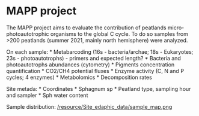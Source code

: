 # MAPP project

The MAPP project aims to evaluate the contribution of peatlands micro-photoautotrophic organisms to the global C cycle.
To do so samples from >200 peatlands (summer 2021, mainly north hemisphere) were analyzed.

On each sample:
    * Metabarcoding (16s - bacteria/archae; 18s - Eukaryotes; 23s - photoautotrophs) - primers and expected length?
    * Bacteria and photoautotrophs abundances (cytometry)
    * Pigments concentration quantification
    * CO2/CH4 potential fluxes
    * Enzyme activity (C, N and P cycles; 4 enzymes)
    * Metabolomics
    * Decomposition rates
    
Site metada:
    * Coordinates
    * Sphagnum sp
    * Peatland type, sampling hour and sampler
    * Sph water content


Sample distribution:
[/resource/Site_edaphic_data/sample_map.png]()